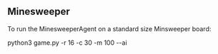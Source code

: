 ## Minesweeper

To run the MinesweeperAgent on a standard size Minsweeper board:

python3 game.py -r 16 -c 30 -m 100 --ai